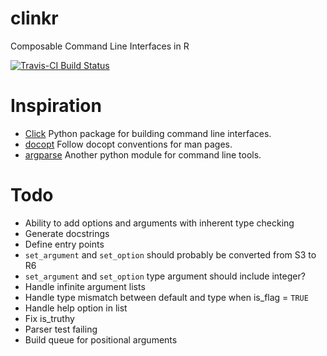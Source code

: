 # clinkr

Composable Command Line Interfaces in R

[![Travis-CI Build Status](https://travis-ci.org/travisbyrum/clinkr.svg?branch=master)](https://travis-ci.org/travisbyrum/clinkr)

# Inspiration
- [Click](http://click.pocoo.org/5/) Python package for building command line interfaces.
- [docopt](http://docopt.org/) Follow docopt conventions for man pages.
- [argparse](https://docs.python.org/3/library/argparse.html) Another python module for command line tools.

# Todo

- Ability to add options and arguments with inherent type checking
- Generate docstrings
- Define entry points
- `set_argument` and `set_option` should probably be converted from S3 to R6
- `set_argument` and `set_option` type argument should include integer?
- Handle infinite argument lists
- Handle type mismatch between default and type when is_flag = `TRUE`
- Handle help option in list
- Fix is_truthy
- Parser test failing
- Build queue for positional arguments
